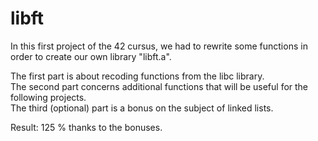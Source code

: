 # libft

In this first project of the 42 cursus, we had to rewrite some functions in order to create our own library "libft.a".

The first part is about recoding functions from the libc library.\
The second part concerns additional functions that will be useful for the following projects.\
The third (optional) part is a bonus on the subject of linked lists.

Result: 125 % thanks to the bonuses.
